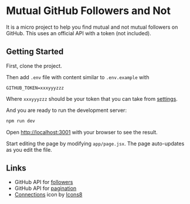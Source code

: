 # Mutual GitHub Followers and Not

It is a micro project to help you find mutual and not mutual followers on GitHub. This uses an official API with a token (not included).

## Getting Started

First, clone the project.

Then add `.env` file with content similar to `.env.example` with

```dotenv
GITHUB_TOKEN=xxxyyyzzz
```

Where `xxxyyyzzz` should be your token that you can take from [settings](https://github.com/settings/tokens).

And you are ready to run the development server:

```bash
npm run dev
```

Open [http://localhost:3001](http://localhost:3001) with your browser to see the result.

Start editing the page by modifying `app/page.jsx`. The page auto-updates as you edit the file.

## Links
* GitHub API for [followers](https://docs.github.com/en/rest/users/followers)
* GitHub API for [pagination](https://docs.github.com/en/rest/using-the-rest-api/using-pagination-in-the-rest-api)
* <a target="_blank" href="https://icons8.com/icon/92484/safety-collection-place">Connections</a> icon by <a target="_blank" href="https://icons8.com">Icons8</a>
